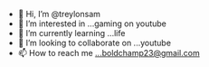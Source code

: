 - 👋 Hi, I’m @treylonsam
- 👀 I’m interested in ...gaming on youtube
- 🌱 I’m currently learning ...life
- 💞️ I’m looking to collaborate on ...youtube
- 📫 How to reach me ...boldchamp23@gmail.com

<!---
treylonsam/treylonsam is a ✨ special ✨ repository because its `README.md` (this file) appears on your GitHub profile.
You can click the Preview link to take a look at your changes.
--->

